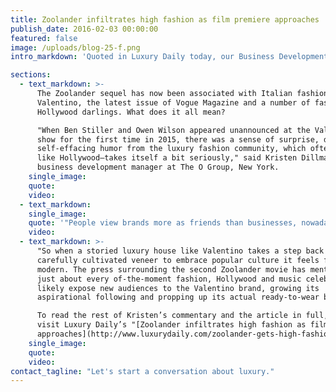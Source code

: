 ```yaml
---
title: Zoolander infiltrates high fashion as film premiere approaches
publish_date: 2016-02-03 00:00:00
featured: false
image: /uploads/blog-25-f.png
intro_markdown: 'Quoted in Luxury Daily today, our Business Development Manager Kristen Dillman shares her take on the luxury fashion world’s alignment with Zoolander.​'

sections:
  - text_markdown: >-
      The Zoolander sequel has now been associated with Italian fashion house,
      Valentino, the latest issue of Vogue Magazine and a number of fashion and
      Hollywood darlings. What does it all mean?

      "When Ben Stiller and Owen Wilson appeared unannounced at the Valentino
      show for the first time in 2015, there was a sense of surprise, delight and
      self-effacing humor from the luxury fashion community, which often—just
      like Hollywood—takes itself a bit seriously," said Kristen Dillman,
      business development manager at The O Group, New York.​
    single_image:
    quote:
    video:
  - text_markdown:
    single_image:
    quote: '"People view brands more as friends than businesses, nowadays"'
    video:
  - text_markdown: >-
      "So when a storied luxury house like Valentino takes a step back from its
      carefully cultivated veneer to embrace popular culture it feels fresh and
      modern. The press surrounding the second Zoolander movie has mention of
      just about every of-the-moment fashion, Hollywood and music celeb and will
      likely expose new audiences to the Valentino brand, growing its
      aspirational following and propping up its actual ready-to-wear business."

      To read the rest of Kristen’s commentary and the article in full, please
      visit Luxury Daily’s "[Zoolander infiltrates high fashion as film premiere
      approaches](http://www.luxurydaily.com/zoolander-gets-high-fashion-treatment-as-film-premiere-approaches/)."​
    single_image:
    quote:
    video:
contact_tagline: "Let's start a conversation about luxury."
---
```



